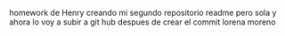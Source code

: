 homework de Henry creando mi segundo repositorio readme pero sola y ahora lo voy a subir a git hub despues de crear el commit 
lorena moreno 